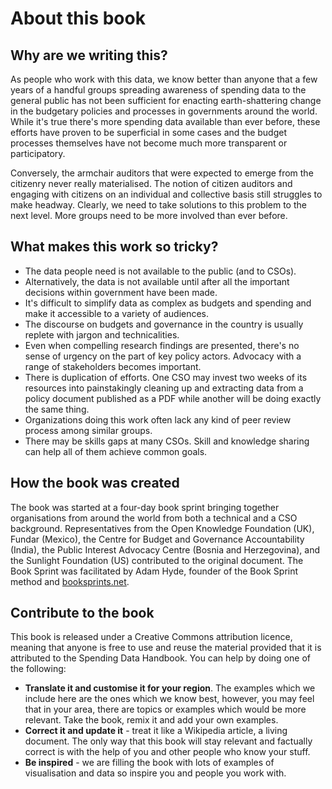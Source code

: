 # About this book

## Why are we writing this?

As people who work with this data, we know better than anyone that a few years of a handful groups spreading awareness of spending data to the general public has not been sufficient for enacting earth-shattering change in the budgetary policies and processes in governments around the world. While it's true there's more spending data available than ever before, these efforts have proven to be superficial in some cases and the budget processes themselves have not become much more transparent or participatory.

Conversely, the armchair auditors that were expected to emerge from the citizenry never really materialised. The notion of citizen auditors and engaging with citizens on an individual and collective basis still struggles to make headway. Clearly, we need to take solutions to this problem to the next level. More groups need to be more involved than ever before.

## What makes this work so tricky?

* The data people need is not available to the public (and to CSOs).
* Alternatively, the data is not available until after all the important decisions within government have been made.
* It's difficult to simplify data as complex as budgets and spending and make it accessible to a variety of audiences.
* The discourse on budgets and governance in the country is usually replete with jargon and technicalities.
* Even when compelling research findings are presented, there's no sense of urgency on the part of key policy actors. Advocacy with a range of stakeholders becomes important.
* There is duplication of efforts. One CSO may invest two weeks of its resources into painstakingly cleaning up and extracting data from a policy document published as a PDF while another will be doing exactly the same thing.
* Organizations doing this work often lack any kind of peer review process among similar groups.
* There may be skills gaps at many CSOs. Skill and knowledge sharing can help all of them achieve common goals.

## How the book was created

The book was started at a four-day book sprint bringing together organisations from around the world from both a technical and a CSO background. Representatives from the Open Knowledge Foundation (UK), Fundar (Mexico), the Centre for Budget and Governance Accountability (India), the Public Interest Advocacy Centre (Bosnia and Herzegovina), and the Sunlight Foundation (US) contributed to the original document. The Book Sprint was facilitated by Adam Hyde, founder of the Book Sprint method and [booksprints.net](http://booksprints.net).

## Contribute to the book

This book is released under a Creative Commons attribution licence, meaning that anyone is free to use and reuse the material provided that it is attributed to the Spending Data Handbook. You can help by doing one of the following:

* **Translate it and customise it for your region**. The examples which we include here are the ones which we know best, however, you may feel that in your area, there are topics or examples which would be more relevant. Take the book, remix it and add your own examples.
* **Correct it and update it** - treat it like a Wikipedia article, a living document. The only way that this book will stay relevant and factually correct is with the help of you and other people who know your stuff.
* **Be inspired** - we are filling the book with lots of examples of visualisation and data so inspire you and people you work with.